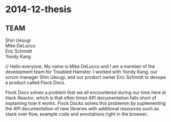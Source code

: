 # 2014-12-thesis #

## TEAM ##
Shin Uesugi    
Mike DeLucco  
Eric Schmidt  
Yondy Kang  

// Hello everyone, My name is Mike DeLucco and I am a member of the development team for Troubled Hamster. I worked with Yondy Kang, our scrum manager Shin Uesugi, and our product owner Eric Schmidt to devope a product called Flock Docs. 

Flock Docs solves a problem that we all encountered during our time here at Hack Reactor, which is that often times API documentation falls short of explaining how it works. Flock Docks solves this problemm by suplementing the API documentation of new libraries with additional resources such as stack over flow, example code and annotations right in the browser. 